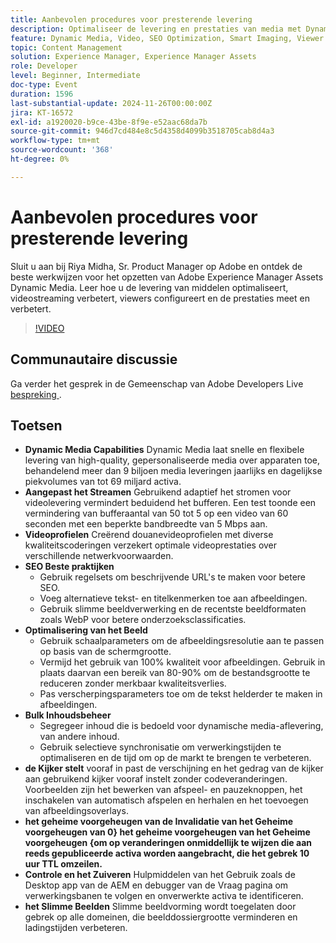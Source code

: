 ```yaml
---
title: Aanbevolen procedures voor presterende levering
description: Optimaliseer de levering en prestaties van media met Dynamic Media door gebruik te maken van adaptieve streaming, aangepaste videoprofielen, SEO-best practices, optimalisatie van afbeeldingen, beheer van bulkinhoud, viewervoorinstellingen, invalidatie van cache en intelligente beeldverwerking.
feature: Dynamic Media, Video, SEO Optimization, Smart Imaging, Viewer Presets, Best Practices
topic: Content Management
solution: Experience Manager, Experience Manager Assets
role: Developer
level: Beginner, Intermediate
doc-type: Event
duration: 1596
last-substantial-update: 2024-11-26T00:00:00Z
jira: KT-16572
exl-id: a1920020-b9ce-43be-8f9e-e52aac68da7b
source-git-commit: 946d7cd484e8c5d4358d4099b3518705cab8d4a3
workflow-type: tm+mt
source-wordcount: '368'
ht-degree: 0%

---
```


# Aanbevolen procedures voor presterende levering

Sluit u aan bij Riya Midha, Sr. Product Manager op Adobe en ontdek de beste werkwijzen voor het opzetten van Adobe Experience Manager Assets Dynamic Media. Leer hoe u de levering van middelen optimaliseert, videostreaming verbetert, viewers configureert en de prestaties meet en verbetert.

>[!VIDEO](https://video.tv.adobe.com/v/3440399/?learn=on&enablevpops)

## Communautaire discussie

Ga verder het gesprek in de Gemeenschap van Adobe Developers Live [ bespreking ](https://adobe.ly/3YGedpb).

## Toetsen

* **Dynamic Media Capabilities** Dynamic Media laat snelle en flexibele levering van high-quality, gepersonaliseerde media over apparaten toe, behandelend meer dan 9 biljoen media leveringen jaarlijks en dagelijkse piekvolumes van tot 69 miljard activa.
* **Aangepast het Streamen** Gebruikend adaptief het stromen voor videolevering vermindert beduidend het bufferen. Een test toonde een vermindering van bufferaantal van 50 tot 5 op een video van 60 seconden met een beperkte bandbreedte van 5 Mbps aan.
* **Videoprofielen** Creërend douanevideoprofielen met diverse kwaliteitscoderingen verzekert optimale videoprestaties over verschillende netwerkvoorwaarden.
* **SEO Beste praktijken**
   * Gebruik regelsets om beschrijvende URL&#39;s te maken voor betere SEO.
   * Voeg alternatieve tekst- en titelkenmerken toe aan afbeeldingen.
   * Gebruik slimme beeldverwerking en de recentste beeldformaten zoals WebP voor betere onderzoeksclassificaties.
* **Optimalisering van het Beeld**
   * Gebruik schaalparameters om de afbeeldingsresolutie aan te passen op basis van de schermgrootte.
   * Vermijd het gebruik van 100% kwaliteit voor afbeeldingen. Gebruik in plaats daarvan een bereik van 80-90% om de bestandsgrootte te reduceren zonder merkbaar kwaliteitsverlies.
   * Pas verscherpingsparameters toe om de tekst helderder te maken in afbeeldingen.
* **Bulk Inhoudsbeheer**
   * Segregeer inhoud die is bedoeld voor dynamische media-aflevering, van andere inhoud.
   * Gebruik selectieve synchronisatie om verwerkingstijden te optimaliseren en de tijd om op de markt te brengen te verbeteren.
* **de Kijker stelt** vooraf in past de verschijning en het gedrag van de kijker aan gebruikend kijker vooraf instelt zonder codeveranderingen. Voorbeelden zijn het bewerken van afspeel- en pauzeknoppen, het inschakelen van automatisch afspelen en herhalen en het toevoegen van afbeeldingsoverlays.
* **het geheime voorgeheugen van de Invalidatie van het Geheime voorgeheugen van 0} het geheime voorgeheugen van het Geheime voorgeheugen {om op veranderingen onmiddellijk te wijzen die aan reeds gepubliceerde activa worden aangebracht, die het gebrek 10 uur TTL omzeilen.**
* **Controle en het Zuiveren** Hulpmiddelen van het Gebruik zoals de Desktop app van de AEM en debugger van de Vraag pagina om verwerkingsbanen te volgen en onverwerkte activa te identificeren.
* **het Slimme Beelden** Slimme beeldvorming wordt toegelaten door gebrek op alle domeinen, die beelddossiergrootte verminderen en ladingstijden verbeteren.
